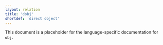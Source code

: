 ```yaml
---
layout: relation
title: 'dobj'
shortdef: 'direct object'
---
```


This document is a placeholder for the language-specific documentation
for `obj`.

